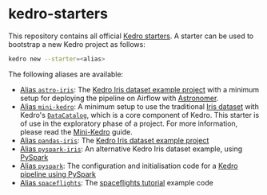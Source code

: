 # kedro-starters

This repository contains all official [Kedro starters](https://kedro.readthedocs.io/en/stable/02_get_started/06_starters.html). A starter can be used to bootstrap a new Kedro project as follows:

```bash
kedro new --starter=<alias>
```

The following aliases are available:
* [Alias `astro-iris`](astro-iris): The [Kedro Iris dataset example project](https://kedro.readthedocs.io/en/stable/02_get_started/05_example_project.html) with a minimum setup for deploying the pipeline on Airflow with [Astronomer](https://www.astronomer.io/).
* [Alias `mini-kedro`](mini-kedro): A minimum setup to use the traditional [Iris dataset](https://www.kaggle.com/uciml/iris) with Kedro's [`DataCatalog`](https://kedro.readthedocs.io/en/stable/05_data/01_data_catalog.html), which is a core component of Kedro. This starter is of use in the exploratory phase of a project. For more information, please read the [Mini-Kedro](https://kedro.readthedocs.io/en/stable/04_kedro_project_setup/04_mini_kedro.html) guide.
* [Alias `pandas-iris`](pandas-iris): The [Kedro Iris dataset example project](https://kedro.readthedocs.io/en/stable/02_get_started/05_example_project.html)
* [Alias `pyspark-iris`](pyspark-iris): An alternative Kedro Iris dataset example, using [PySpark](https://kedro.readthedocs.io/en/stable/11_tools_integration/01_pyspark.html)
* [Alias `pyspark`](pyspark): The configuration and initialisation code for a [Kedro pipeline using PySpark](https://kedro.readthedocs.io/en/stable/11_tools_integration/01_pyspark.html)
* [Alias `spaceflights`](spaceflights): The [spaceflights tutorial](https://kedro.readthedocs.io/en/stable/03_tutorial/01_spaceflights_tutorial.html) example code
